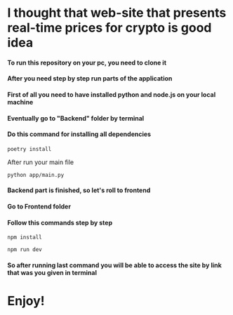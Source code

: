 # I thought that web-site that presents real-time prices for crypto is good idea
#### To run this repository on your pc, you need to clone it
#### After you need step by step run parts of the application
#### First of all you need to have installed python and node.js on your local machine
#### Eventually go to "Backend" folder by terminal
#### Do this command for installing all dependencies
```
poetry install
```
After run your main file
```
python app/main.py
```
#### Backend part is finished, so let's roll to frontend
#### Go to Frontend folder
#### Follow this commands step by step
```
npm install
```
```
npm run dev
```
#### So after running last command you will be able to access the site by link that was you given in terminal
# Enjoy!